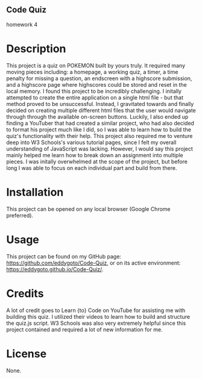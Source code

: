 ## Code Quiz

homework 4

# Description

This project is a quiz on POKEMON built by yours truly. It required many moving pieces including: a homepage, a working quiz, a timer, a time penalty for missing a question, an endscreen with a highscore submission, and a highscore page where highscores could be stored and reset in the local memory. I found this project to be incredibly challenging. I initally attempted to create the entire application on a single html file - but that method proved to be unsuccessful. Instead, I gravitated towards and finally decided on creating multiple different html files that the user would navigate through through the available on-screen buttons. Luckily, I also ended up finding a YouTuber that had created a similar project, who had also decided to format his project much like I did, so I was able to learn how to build the quiz's functionality with their help. This project also required me to venture deep into W3 Schools's various tutorial pages, since I felt my overall understanding of JavaScript was lacking. However, I would say this project mainly helped me learn how to break down an assignment into multiple pieces. I was initally overwhelmed at the scope of the project, but before long I was able to focus on each individual part and build from there.

# Installation

This project can be opened on any local browser (Google Chrome preferred).

# Usage

This project can be found on my GitHub page: https://github.com/eddygoto/Code-Quiz, or on its active environment: https://eddygoto.github.io/Code-Quiz/.

# Credits

A lot of credit goes to Learn {to} Code on YouTube for assisting me with building this quiz. I utilized their videos to learn how to build and structure the quiz.js script. W3 Schools was also very extremely helpful since this project contained and required a lot of new information for me.

# License

None.
